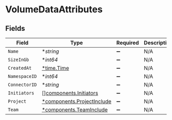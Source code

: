 # VolumeDataAttributes


## Fields

| Field                                                                   | Type                                                                    | Required                                                                | Description                                                             |
| ----------------------------------------------------------------------- | ----------------------------------------------------------------------- | ----------------------------------------------------------------------- | ----------------------------------------------------------------------- |
| `Name`                                                                  | **string*                                                               | :heavy_minus_sign:                                                      | N/A                                                                     |
| `SizeInGb`                                                              | **int64*                                                                | :heavy_minus_sign:                                                      | N/A                                                                     |
| `CreatedAt`                                                             | [*time.Time](https://pkg.go.dev/time#Time)                              | :heavy_minus_sign:                                                      | N/A                                                                     |
| `NamespaceID`                                                           | **int64*                                                                | :heavy_minus_sign:                                                      | N/A                                                                     |
| `ConnectorID`                                                           | **string*                                                               | :heavy_minus_sign:                                                      | N/A                                                                     |
| `Initiators`                                                            | [][components.Initiators](../../models/components/initiators.md)        | :heavy_minus_sign:                                                      | N/A                                                                     |
| `Project`                                                               | [*components.ProjectInclude](../../models/components/projectinclude.md) | :heavy_minus_sign:                                                      | N/A                                                                     |
| `Team`                                                                  | [*components.TeamInclude](../../models/components/teaminclude.md)       | :heavy_minus_sign:                                                      | N/A                                                                     |
